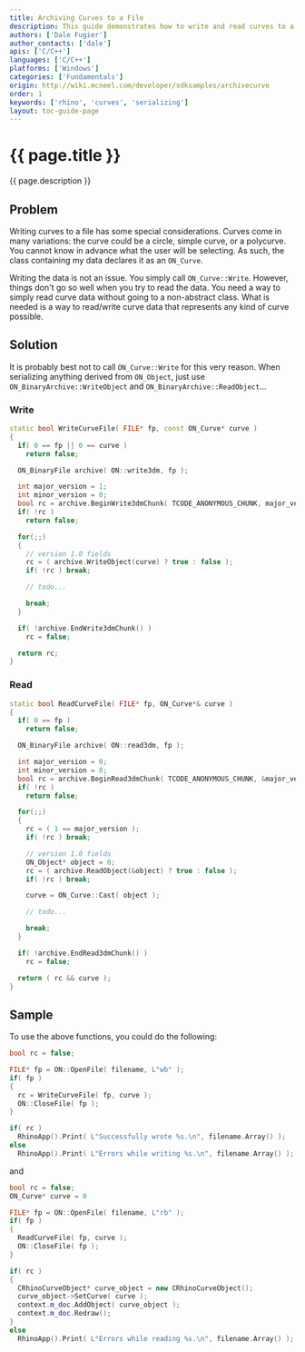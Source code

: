 ```yaml
---
title: Archiving Curves to a File
description: This guide demonstrates how to write and read curves to a file using C/C++.
authors: ['Dale Fugier']
author_contacts: ['dale']
apis: ['C/C++']
languages: ['C/C++']
platforms: ['Windows']
categories: ['Fundamentals']
origin: http://wiki.mcneel.com/developer/sdksamples/archivecurve
order: 1
keywords: ['rhino', 'curves', 'serializing']
layout: toc-guide-page
---
```


# {{ page.title }}

{{ page.description }}

## Problem

Writing curves to a file has some special considerations.  Curves come in many variations: the curve could be a circle, simple curve, or a polycurve.  You cannot know in advance what the user will be selecting.  As such, the class containing my data declares it as an `ON_Curve`.

Writing the data is not an issue.  You simply call `ON_Curve::Write`.  However, things don't go so well when you try to read the data.  You need a way to simply read curve data without going to a non-abstract class. What is needed is a way to read/write curve data that represents any kind of curve possible.

## Solution

It is probably best not to call `ON_Curve::Write` for this very reason.  When serializing anything derived from `ON_Object`, just use `ON_BinaryArchive::WriteObject` and `ON_BinaryArchive::ReadObject`...

### Write
```cpp
static bool WriteCurveFile( FILE* fp, const ON_Curve* curve )
{
  if( 0 == fp || 0 == curve )
    return false;

  ON_BinaryFile archive( ON::write3dm, fp );

  int major_version = 1;
  int minor_version = 0;
  bool rc = archive.BeginWrite3dmChunk( TCODE_ANONYMOUS_CHUNK, major_version, minor_version );
  if( !rc )
    return false;

  for(;;)
  {
    // version 1.0 fields
    rc = ( archive.WriteObject(curve) ? true : false );
    if( !rc ) break;

    // todo...

    break;
  }

  if( !archive.EndWrite3dmChunk() )
    rc = false;

  return rc;
}
```

### Read

```cpp
static bool ReadCurveFile( FILE* fp, ON_Curve*& curve )
{
  if( 0 == fp )
    return false;

  ON_BinaryFile archive( ON::read3dm, fp );

  int major_version = 0;
  int minor_version = 0;
  bool rc = archive.BeginRead3dmChunk( TCODE_ANONYMOUS_CHUNK, &major_version, &minor_version );
  if( !rc )
    return false;

  for(;;)
  {
    rc = ( 1 == major_version );
    if( !rc ) break;

    // version 1.0 fields
    ON_Object* object = 0;
    rc = ( archive.ReadObject(&object) ? true : false );
    if( !rc ) break;

    curve = ON_Curve::Cast( object );

    // todo...

    break;
  }

  if( !archive.EndRead3dmChunk() )
    rc = false;

  return ( rc && curve );
}
```

## Sample

To use the above functions, you could do the following:

```cpp
bool rc = false;

FILE* fp = ON::OpenFile( filename, L"wb" );
if( fp )
{
  rc = WriteCurveFile( fp, curve );
  ON::CloseFile( fp );
}

if( rc )
  RhinoApp().Print( L"Successfully wrote %s.\n", filename.Array() );
else
  RhinoApp().Print( L"Errors while writing %s.\n", filename.Array() );
```

and

```cpp
bool rc = false;
ON_Curve* curve = 0

FILE* fp = ON::OpenFile( filename, L"rb" );
if( fp )
{
  ReadCurveFile( fp, curve );
  ON::CloseFile( fp );
}

if( rc )
{
  CRhinoCurveObject* curve_object = new CRhinoCurveObject();
  curve_object->SetCurve( curve );
  context.m_doc.AddObject( curve_object );
  context.m_doc.Redraw();
}
else
  RhinoApp().Print( L"Errors while reading %s.\n", filename.Array() );
```
